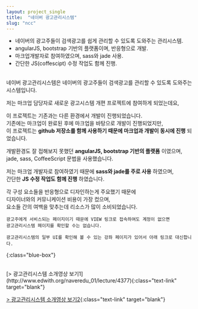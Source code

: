 ```yaml
---
layout: project_single
title:  "네이버 광고관리시스템"
slug: "ncc"
---
```


- 네이버의 광고주들이 검색광고를 쉽게 관리할 수 있도록 도와주는 관리시스템.
- angularJS, bootstrap 기반의 플랫폼이며, 반응형으로 개발.
- 마크업개발자로 참여하였으며, sass와 jade 사용.
- 간단한 JS(coffescipt) 수정 작업도 함께 진행.
<br><br>

네이버 광고관리시스템은 네이버의 광고주들이 검색광고를 관리할 수 있도록 도와주는 시스템입니다.<br>

저는 마크업 담당자로 새로운 광고시스템 개편 프로젝트에 참여하게 되었는데요,

이 프로젝트는 기존과는 다른 환경에서 개발이 진행되었습니다.<br>
기존에는 마크업이 완료된 후에 마크업을 바탕으로 개발이 진행되었지만,<br>
이 프로젝트는 **github 저장소를 함께 사용하기 때문에 마크업과 개발이 동시에 진행** 되었습니다.

개발환경도 잘 접해보지 못했던 **angularJS, bootstrap 기반의 플랫폼** 이였으며,<br>
jade, sass, CoffeeScript 문법을 사용했습니다.

저는 마크업 개발자로 참여하였기 때문에 **sass와 jade를 주로 사용** 하였으며,<br>
간단한 **JS 수정 작업도 함께 진행** 하였습니다.

각 구성 요소들을 반응형으로 디자인하는게 주요했기 때문에<br>
디자이너와의 커뮤니케이션 비용이 가장 컸으며,<br>
요소들 간의 여백을 맞추는데 리소스가 많이 소비되었습니다.

```
광고주에게 서비스되는 페이지이기 때문에 VIEW 링크로 접속하여도 계정이 없으면
광고관리시스템 페이지를 확인할 수는 없습니다.

광고관리시스템의 일부 UI를 확인해 볼 수 있는 강좌 페이지가 있어서 아래 링크로 대신합니다.
```
{:class="blue-box"}

<br>
[> 광고관리시스템 소개영상 보기1](http://www.edwith.org/naveredu_01/lecture/4377){:class="text-link" target="blank"}

[> 광고관리시스템 소개영상 보기2](http://www.edwith.org/naveredu_01/lecture/4379){:class="text-link" target="blank"}